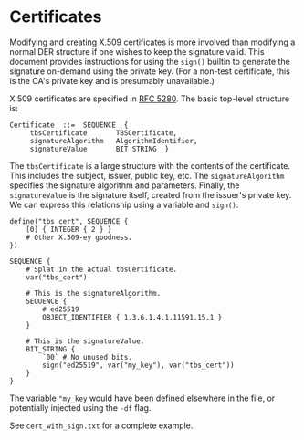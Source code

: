 # Certificates

Modifying and creating X.509 certificates is more involved than modifying a
normal DER structure if one wishes to keep the signature valid. This document
provides instructions for using the `sign()` builtin to generate the signature
on-demand using the private key. (For a non-test certificate, this is the
CA's private key and is presumably unavailable.)

X.509 certificates are specified in [RFC 5280](https://tools.ietf.org/html/rfc5280).
The basic top-level structure is:

    Certificate  ::=  SEQUENCE  {
         tbsCertificate       TBSCertificate,
         signatureAlgorithm   AlgorithmIdentifier,
         signatureValue       BIT STRING  }

The `tbsCertificate` is a large structure with the contents of the certificate.
This includes the subject, issuer, public key, etc. The `signatureAlgorithm`
specifies the signature algorithm and parameters. Finally, the `signatureValue`
is the signature itself, created from the issuer's private key. We can express
this relationship using a variable and `sign()`:

    define("tbs_cert", SEQUENCE {
        [0] { INTEGER { 2 } }
        # Other X.509-ey goodness.
    })

    SEQUENCE {
        # Splat in the actual tbsCertificate.
        var("tbs_cert")
        
        # This is the signatureAlgorithm.
        SEQUENCE {
            # ed25519
            OBJECT_IDENTIFIER { 1.3.6.1.4.1.11591.15.1 }
        }

        # This is the signatureValue.
        BIT_STRING {
            `00` # No unused bits.
            sign("ed25519", var("my_key"), var("tbs_cert"))
        }
    }

The variable `"my_key` would have been defined elsewhere in the file, or
potentially injected using the `-df` flag.

See `cert_with_sign.txt` for a complete example.